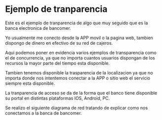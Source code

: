 # Ejemplo de tranparencia

Este es el ejemplo de tranparencia de algo que muy seguido que es la banca electronica de bancomer.

Yo usualmente me conecto desde la APP movil o la pagina web, tambien dispongo de dinero en efectivo de su red de cajeros.

Aqui podemos poner en evidencia varios ejemplos de transparencia como el de concurrencia, ya que no importa cuantos usuarios dispongan de los recursos la mayor parte del tiempo esta disponible.

Tambien tenemos disponible la trasparencia de la localizacion ya que no importa donde nos intentemos conectar a la APP o sitio web el servicio siempre esta disponible.

La tranparencia de acceso se da de la forma que el banco tiene disponible su portal en distintas plataformas IOS, Android, PC.

Se realizo el siguiente diagrama de red tratando de explicar como nos conectamos a la banca de bancomer.




